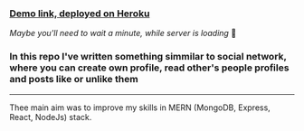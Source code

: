 ### [Demo link, deployed on Heroku](https://polar-basin-27828.herokuapp.com/) ### 
*Maybe you'll need to wait a minute, while server is loading* &#129300;

### In this repo I've written something simmilar to social network, where you can create own profile, read other's people profiles and posts like or unlike them ###
---
Thee main aim was to improve my skills in MERN (MongoDB, Express, React, NodeJs) stack.

